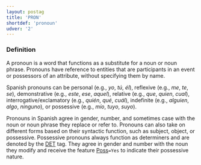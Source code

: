 ```yaml
---
layout: postag
title: 'PRON'
shortdef: 'pronoun'
udver: '2'
---
```


### Definition

A pronoun is a word that functions as a substitute for a noun or noun phrase. Pronouns have reference to entities that are participants in an event or possessors of an attribute, without specifying them by name.

Spanish pronouns can be personal (e.g., _yo_, _tú_, _él_), reflexive (e.g., _me_, _te_, _se_), demonstrative
(e.g., _este_, _ese_, _aquel_), relative (e.g., _que_, _quien_, _cual_), interrogative/exclamatory (e.g., _quién_, _qué_, _cuál_),
indefinite (e.g., _alguien_, _algo_, _ninguno_), or possessive (e.g., _mío_, _tuyo_, _suyo_).

Pronouns in Spanish agree in gender, number, and sometimes case with the noun or noun phrase they replace or refer to.
Pronouns can also take on different forms based on their syntactic function, such as subject, object, or possessive.
Possessive pronouns always function as determiners and are denoted by the [DET]() tag. They agree in gender and number
with the noun they modify and receive the feature [Poss]()`=Yes` to indicate their possessive nature.
<!-- Interlanguage links updated Po 11. listopadu 2024, 20:09:24 CET -->
